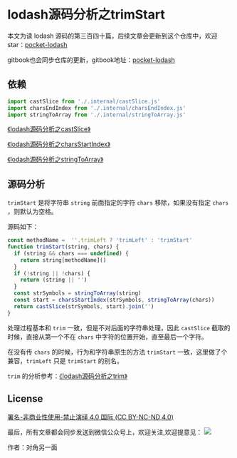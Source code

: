 # lodash源码分析之trimStart

本文为读 lodash 源码的第三百四十篇，后续文章会更新到这个仓库中，欢迎 star：[pocket-lodash](https://github.com/yeyuqiudeng/pocket-lodash)

gitbook也会同步仓库的更新，gitbook地址：[pocket-lodash](https://www.gitbook.com/book/yeyuqiudeng/pocket-lodash/details)

## 依赖

```javascript
import castSlice from './.internal/castSlice.js'
import charsEndIndex from './.internal/charsEndIndex.js'
import stringToArray from './.internal/stringToArray.js'
```

[《lodash源码分析之castSlice》](./internal/castSlice.md)

[《lodash源码分析之charsStartIndex》](./internal/charsStartIndex.md)

[《lodash源码分析之stringToArray》](./internal/stringToArray.md)

## 源码分析

`trimStart` 是将字符串 `string` 前面指定的字符 `chars` 移除，如果没有指定 `chars` ，则默认为空格。

源码如下：

```javascript
const methodName =  ''.trimLeft ? 'trimLeft' : 'trimStart'
function trimStart(string, chars) {
  if (string && chars === undefined) {
    return string[methodName]()
  }
  if (!string || !chars) {
    return (string || '')
  }
  const strSymbols = stringToArray(string)
  const start = charsStartIndex(strSymbols, stringToArray(chars))
  return castSlice(strSymbols, start).join('')
}
```

处理过程基本和 `trim` 一致，但是不对后面的字符串处理，因此 `castSlice` 截取的时候，直接从第一个不在 `chars` 中字符的位置开始，直至最后一个字符。

在没有传 `chars` 的时候，行为和字符串原生的方法 `trimStart` 一致，这里做了个兼容，`trimLeft` 只是 `trimStart` 的别名。

`trim` 的分析参考：[《lodash源码分析之trim》](./trim.md)

## License 

[署名-非商业性使用-禁止演绎 4.0 国际 (CC BY-NC-ND 4.0)](http://creativecommons.org/licenses/by-nc-nd/4.0/)

最后，所有文章都会同步发送到微信公众号上，欢迎关注,欢迎提意见：  ![](https://raw.githubusercontent.com/yeyuqiudeng/resource/master/images/qrcode_front-end-article.jpg) 

作者：对角另一面 

